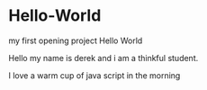 # Hello-World
my first opening project Hello World

Hello my name is derek and i am a thinkful student.

I love a warm cup of java script in the morning 
